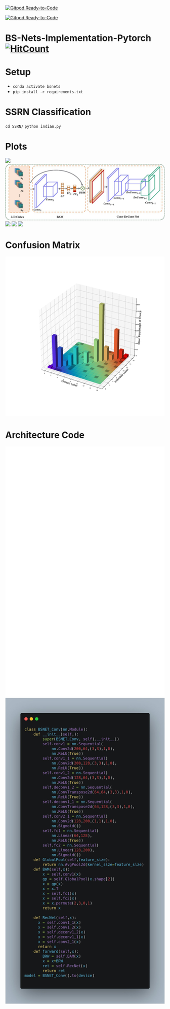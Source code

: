 [![Gitpod Ready-to-Code](https://img.shields.io/badge/Gitpod-Ready--to--Code-blue?logo=gitpod)](https://gitpod.io/#https://github.com/ucalyptus/BS-Nets-Implementation-Pytorch) 

[![Gitpod Ready-to-Code](https://img.shields.io/badge/Gitpod-Ready--to--Code-blue?logo=gitpod)](https://gitpod.io/#https://github.com/ucalyptus/BS-Nets-Implementation-Pytorch) 

# BS-Nets-Implementation-Pytorch [![HitCount](http://hits.dwyl.io/ucalyptus/BS-Nets-Implementation-Pytorch.svg)](http://hits.dwyl.io/ucalyptus/BS-Nets-Implementation-Pytorch)


# Setup
- `conda activate bsnets`
- `pip install -r requirements.txt`

# SSRN Classification
`cd SSRN/`
`python indian.py`


# Plots
![](assets/CNN-page-001.png)
![](assets/architecture-Conv-page-001.jpg)
![](https://github.com/ucalyptus/BS-Nets-Implementation-Pytorch/blob/e50a34df2cc45d08979383a29d6c41535a965453/assets/top15bands-entropy-all-BS-Indian-page-001.jpg)
![](https://github.com/ucalyptus/BS-Nets-Implementation-Pytorch/blob/e50a34df2cc45d08979383a29d6c41535a965453/assets/architecture-MLP-page-001.jpg)
![](https://github.com/ucalyptus/BS-Nets-Implementation-Pytorch/blob/e50a34df2cc45d08979383a29d6c41535a965453/assets/loss-acc-Indian-5band-100epoch-L10-01-best-page-001.jpg)
# Confusion Matrix
![](assets/bsnetsIN3D-page-001.jpg)

# Architecture Code
![](assets/carbon.svg)
![](assets/carbon.jpg)
